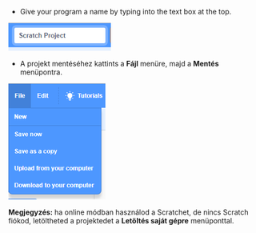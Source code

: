 + Give your program a name by typing into the text box at the top.

![scratch project name textbox](images/name.png)

+ A projekt mentéséhez kattints a **Fájl** menüre, majd a **Mentés** menüpontra.

![képernyőkép](images/save.png)

**Megjegyzés:** ha online módban használod a Scratchet, de nincs Scratch fiókod, letöltheted a projektedet a **Letöltés saját gépre** menüponttal.